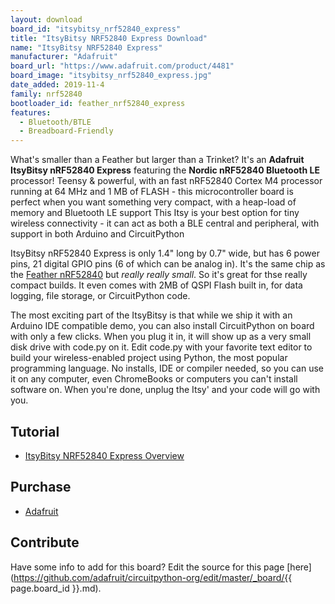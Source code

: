 ```yaml
---
layout: download
board_id: "itsybitsy_nrf52840_express"
title: "ItsyBitsy NRF52840 Express Download"
name: "ItsyBitsy NRF52840 Express"
manufacturer: "Adafruit"
board_url: "https://www.adafruit.com/product/4481"
board_image: "itsybitsy_nrf52840_express.jpg"
date_added: 2019-11-4
family: nrf52840
bootloader_id: feather_nrf52840_express
features:
  - Bluetooth/BTLE
  - Breadboard-Friendly
---
```


What's smaller than a Feather but larger than a Trinket? It's an **Adafruit ItsyBitsy nRF52840 Express** featuring the **Nordic nRF52840 Bluetooth LE** processor! Teensy & powerful, with an fast nRF52840 Cortex M4 processor running at 64 MHz and 1 MB of FLASH - this microcontroller board is perfect when you want something very compact, with a heap-load of memory and Bluetooth LE support This Itsy is your best option for tiny wireless connectivity - it can act as both a BLE central and peripheral, with support in both Arduino and CircuitPython

ItsyBitsy nRF52840 Express is only 1.4" long by 0.7" wide, but has 6 power pins, 21 digital GPIO pins (6 of which can be analog in). It's the same chip as the [Feather nRF52840](https://www.adafruit.com/product/4062) but _really really small_. So it's great for thse really compact builds. It even comes with 2MB of QSPI Flash built in, for data logging, file storage, or CircuitPython code.

The most exciting part of the ItsyBitsy is that while we ship it with an Arduino IDE compatible demo, you can also install CircuitPython on board with only a few clicks. When you plug it in, it will show up as a very small disk drive with code.py on it. Edit code.py with your favorite text editor to build your wireless-enabled project using Python, the most popular programming language. No installs, IDE or compiler needed, so you can use it on any computer, even ChromeBooks or computers you can't install software on. When you're done, unplug the Itsy' and your code will go with you.

## Tutorial

- [ItsyBitsy NRF52840 Express Overview](https://learn.adafruit.com/adafruit-itsybitsy-nrf52840-express)

## Purchase

* [Adafruit](https://www.adafruit.com/product/4481)

## Contribute

Have some info to add for this board? Edit the source for this page [here](https://github.com/adafruit/circuitpython-org/edit/master/_board/{{ page.board_id }}.md).
